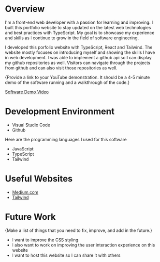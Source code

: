 # Overview

I'm a front-end web developer with a passion for learning and improving. I built this portfolio website to stay updated on the latest web technologies and best practices with TypeScript. My goal is to showcase my experience and skills as I continue to grow in the field of software engineering.


I developed this porfolio website with TypeScript, React and Tailwind. The website mostly focuses on introducing myself and showing the skills I have in web development. I was able to implement a github api so I can display my github repositories as well. Visitors can navigate through the projects from github and can also visit those repositories as well.


{Provide a link to your YouTube demonstration. It should be a 4-5 minute demo of the software running and a walkthrough of the code.}

[Software Demo Video](https://youtu.be/kE0mHt4lOPM)

# Development Environment

- Visual Studio Code
- Github

Here are the programming languages I used for this software 
- JavaScript
- TypeScript
- Tailwind

# Useful Websites

- [Medium.com](https://medium.com/@jeandesravines/reusable-react-components-in-typescript-10bf3ad8e880)
- [Tailwind](https://tailwindcss.com/docs/isolation)

# Future Work

{Make a list of things that you need to fix, improve, and add in the future.}

- I want to improve the CSS styling
- I also want to work on improving the user interaction experience on this website
- I want to host this website so I can share it with others